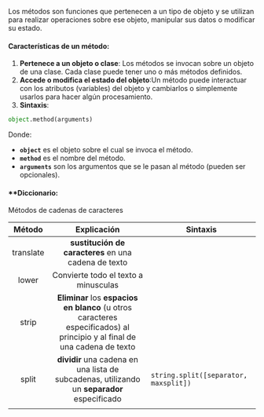 
Los métodos son funciones que pertenecen a un tipo de objeto y se utilizan para realizar operaciones sobre ese objeto, manipular sus datos o modificar su estado.

#### **Características de un método:**

1. **Pertenece a un objeto o clase**: Los métodos se invocan sobre un objeto de una clase. Cada clase puede tener uno o más métodos definidos.
2. **Accede o modifica el estado del objeto**:Un método puede interactuar con los atributos (variables) del objeto y cambiarlos o simplemente usarlos para hacer algún procesamiento.
3. **Sintaxis**:

```Python
object.method(arguments)

```

Donde:
- **`object`** es el objeto sobre el cual se invoca el método.
- **`method`** es el nombre del método.
- **`arguments`** son los argumentos que se le pasan al método (pueden ser opcionales).

#### **Diccionario:
Métodos de cadenas de caracteres

| **Método** |                                                      **Explicación**                                                      | Sintaxis                                  |
| :--------: | :-----------------------------------------------------------------------------------------------------------------------: | ----------------------------------------- |
| translate  |                                   **sustitución de caracteres** en una cadena de texto                                    |                                           |
|   lower    |                                           Convierte todo el texto a minusculas                                            |                                           |
|   strip    | **Eliminar** los **espacios en blanco** (u otros caracteres especificados) al principio y al final de una cadena de texto |                                           |
|   split    |                **dividir** una cadena en una lista de subcadenas, utilizando un **separador** especificado                | ```string.split([separator, maxsplit])``` |
|            |                                                                                                                           |                                           |
